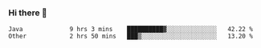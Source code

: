 ### Hi there 👋

<!--
**urzz/urzz** is a ✨ _special_ ✨ repository because its `README.md` (this file) appears on your GitHub profile.

Here are some ideas to get you started:

- 🔭 I’m currently working on ...
- 🌱 I’m currently learning ...
- 👯 I’m looking to collaborate on ...
- 🤔 I’m looking for help with ...
- 💬 Ask me about ...
- 📫 How to reach me: ...
- 😄 Pronouns: ...
- ⚡ Fun fact: ...
-->

<!--START_SECTION:waka-->

```text
Java             9 hrs 3 mins    ██████████▓░░░░░░░░░░░░░░   42.22 %
Other            2 hrs 50 mins   ███▒░░░░░░░░░░░░░░░░░░░░░   13.20 %
```

<!--END_SECTION:waka-->
